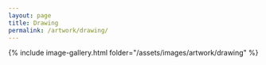 ```yaml
---
layout: page
title: Drawing
permalink: /artwork/drawing/
---
```


{% include image-gallery.html folder="/assets/images/artwork/drawing" %}
